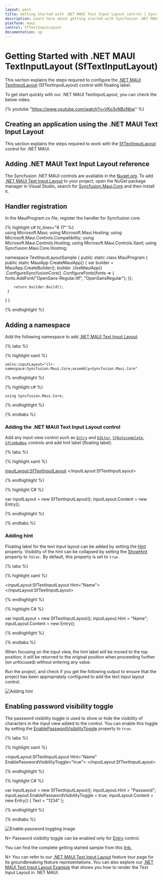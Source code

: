 ```yaml
---
layout: post
title: Getting Started with .NET MAUI Text Input Layout control | Syncfusion
description: Learn here about getting started with Syncfusion .NET MAUI Text Input Layout (SfTextInputLayout) control, its elements and more.
platform: maui
control: SfTextInputLayout
documentation: ug
---
```


# Getting Started with .NET MAUI TextInputLayout (SfTextInputLayout)

This section explains the steps required to configure the [.NET MAUI TextInputLayout](https://help.syncfusion.com/cr/maui/Syncfusion.Maui.Core.SfTextInputLayout.html) (SfTextInputLayout) control with floating label.

To get start quickly with our .NET MAUI TextInputLayout, you can check the below video.

{% youtube "https://www.youtube.com/watch?v=VKo3vNBzNbw" %}

## Creating an application using the .NET MAUI Text Input Layout

This section explains the steps required to work with the [SfTextInputLayout](https://help.syncfusion.com/cr/maui/Syncfusion.Maui.Core.SfTextInputLayout.html) control for .NET MAUI.

## Adding .NET MAUI Text Input Layout reference

The Syncfusion .NET MAUI controls are available in the [Nuget.org](https://www.nuget.org/). To add [.NET MAUI Text Input Layout](https://help.syncfusion.com/cr/maui/Syncfusion.Maui.Core.SfTextInputLayout.html) to your project, open the NuGet package manager in Visual Studio, search for [Syncfusion.Maui.Core](https://www.nuget.org/packages/Syncfusion.Maui.Core/) and then install it.

## Handler registration 

 In the MauiProgram.cs file, register the handler for Syncfusion core.

{% highlight c# hl_lines="6 17" %}   
using Microsoft.Maui;
using Microsoft.Maui.Hosting;
using Microsoft.Maui.Controls.Compatibility;
using Microsoft.Maui.Controls.Hosting;
using Microsoft.Maui.Controls.Xaml;
using Syncfusion.Maui.Core.Hosting;

namespace TextInputLayoutSample
{
  public static class MauiProgram
  {
	public static MauiApp CreateMauiApp()
	{
		var builder = MauiApp.CreateBuilder();
		builder
		.UseMauiApp<App>()
		.ConfigureSyncfusionCore()
		.ConfigureFonts(fonts =>
		{
			fonts.AddFont("OpenSans-Regular.ttf", "OpenSansRegular");
		});

		return builder.Build();
	 }
  }
}     

{% endhighlight %}

## Adding a namespace

Add the following namespace to add [.NET MAUI Text Input Layout](https://help.syncfusion.com/cr/maui/Syncfusion.Maui.Core.SfTextInputLayout.html).

{% tabs %}

{% highlight xaml %}

    xmlns:inputLayout="clr-namespace:Syncfusion.Maui.Core;assembly=Syncfusion.Maui.Core"
	
{% endhighlight %}

{% highlight c# %}

    using Syncfusion.Maui.Core;

{% endhighlight %}

{% endtabs %}

### Adding the .NET MAUI Text Input Layout control

Add any input view control such as [`Entry`](https://learn.microsoft.com/en-us/dotnet/maui/user-interface/controls/entry) and [`Editor`](https://learn.microsoft.com/en-us/dotnet/maui/user-interface/controls/editor), [`SfAutocomplete`](https://help.syncfusion.com/maui/autocomplete/overview), [`SfComboBox`](https://help.syncfusion.com/maui/combobox/overview) controls and add hint label (floating label).

{% tabs %} 

{% highlight xaml %} 

<inputLayout:SfTextInputLayout>
   <Entry />
</inputLayout:SfTextInputLayout>  

{% endhighlight %}

{% highlight C# %} 

var inputLayout = new SfTextInputLayout();
inputLayout.Content = new Entry(); 

{% endhighlight %}

{% endtabs %}

### Adding hint
Floating label for the text input layout can be added by setting the [Hint](https://help.syncfusion.com/cr/maui/Syncfusion.Maui.Core.SfTextInputLayout.html#Syncfusion_Maui_Core_SfTextInputLayout_Hint) property. Visibility of the hint can be collapsed by setting the [ShowHint](https://help.syncfusion.com/cr/maui/Syncfusion.Maui.Core.SfTextInputLayout.html#Syncfusion_Maui_Core_SfTextInputLayout_ShowHint) property to `false.` By default, this property is set to `true.`

{% tabs %} 

{% highlight xaml %} 

<inputLayout:SfTextInputLayout Hint="Name">
   <Entry />
</inputLayout:SfTextInputLayout>  

{% endhighlight %}

{% highlight C# %} 

var inputLayout = new SfTextInputLayout();
inputLayout.Hint = "Name"; 
inputLayout.Content = new Entry(); 

{% endhighlight %}

{% endtabs %}

When focusing on the input view, the hint label will be moved to the top position; it will be returned to the original position when proceeding further (on unfocused) without entering any value.

Run the project, and check if you get the following output to ensure that the project has been appropriately configured to add the text input layout control.

![Adding hint](images/GettingStarted/GettingStarted.png)

## Enabling password visibility toggle

The password visibility toggle is used to show or hide the visibility of characters in the input view added to the control. You can enable this toggle by setting the [EnablePasswordVisibilityToggle](https://help.syncfusion.com/cr/maui/Syncfusion.Maui.Core.SfTextInputLayout.html#Syncfusion_Maui_Core_SfTextInputLayout_EnablePasswordVisibilityToggle) property to `true.`

{% tabs %} 

{% highlight xaml %} 

<inputLayout:SfTextInputLayout  Hint="Name" 
                                EnablePasswordVisibilityToggle="true">
    <Entry Text="1234"/>
</inputLayout:SfTextInputLayout>  
 
{% endhighlight %}

{% highlight C# %} 

var inputLayout = new SfTextInputLayout();
inputLayout.Hint = "Password";
inputLayout.EnablePasswordVisibilityToggle = true;
inputLayout.Content = new Entry() { Text = "1234" }; 

{% endhighlight %}

{% endtabs %}

![Enable password toggling image](images/GettingStarted/PasswordGettingStarted.png)

N> Password visibility toggle can be enabled only for [Entry](https://learn.microsoft.com/en-us/dotnet/maui/user-interface/controls/entry) control.

You can find the complete getting started sample from this [link.](https://github.com/SyncfusionExamples/maui-textinputlayout-samples)

N> You can refer to our [.NET MAUI Text Input Layout](https://www.syncfusion.com/maui-controls/maui-textinputlayout) feature tour page for its groundbreaking feature representations. You can also explore our [.NET MAUI Text Input Layout Example](https://github.com/syncfusion/maui-demos/tree/master/MAUI/TextInputLayout) that shows you how to render the Text Input Layout in .NET MAUI.
